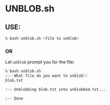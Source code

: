 # UNBLOB.sh
## USE:
```bash
% bash unblob.sh <file to unblob>
```
### OR
Let `unblob` prompt you for the file:
```bash
% bash unblob.sh
:-- What file do you want to unblob?:
blob.txt

:-- Unblobbing blob.txt into unblobbed.txt...

:-- Done
